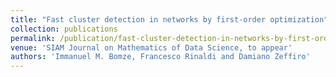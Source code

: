 ```yaml
---
title: "Fast cluster detection in networks by first-order optimization"
collection: publications
permalink: /publication/fast-cluster-detection-in-networks-by-first-order-optimization
venue: 'SIAM Journal on Mathematics of Data Science, to appear'
authors: 'Immanuel M. Bomze, Francesco Rinaldi and Damiano Zeffiro'
---
```

